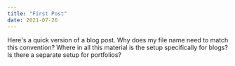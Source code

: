 ```yaml
---
title: "First Post"
date: 2021-07-26
---
```


Here's a quick version of a blog post. Why does my file name need to match this convention? Where in all this material is the setup specifically for blogs? Is there a separate setup for portfolios?
